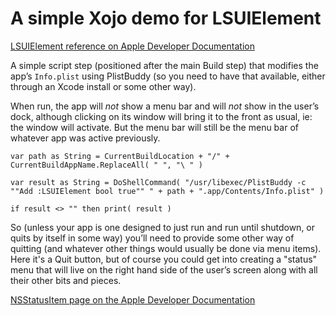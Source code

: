 # A simple Xojo demo for LSUIElement
 
[LSUIElement reference on Apple Developer Documentation](https://developer.apple.com/documentation/bundleresources/information_property_list/lsuielement "Apple Dev Docs")

A simple script step (positioned after the main Build step) that modifies the app’s `Info.plist` using PlistBuddy (so you need to have that available, either through an Xcode install or some other way).

When run, the app will *not* show a menu bar and will *not* show in the user’s dock, although clicking on its window will bring it to the front as usual, ie: the window will activate. But the menu bar will still be the menu bar of whatever app was active previously.

    var path as String = CurrentBuildLocation + "/" + CurrentBuildAppName.ReplaceAll( " ", "\ " )

    var result as String = DoShellCommand( "/usr/libexec/PlistBuddy -c ""Add :LSUIElement bool true"" " + path + ".app/Contents/Info.plist" )

    if result <> "" then print( result )

So (unless your app is one designed to just run and run until shutdown, or quits by itself in some way) you’ll need to provide some other way of quitting (and whatever other things would usually be done via menu items). Here it's a Quit button, but of course you could get into creating a "status" menu that will live on the right hand side of the user’s screen along with all their other bits and pieces.

[NSStatusItem page on the Apple Developer Documentation](https://developer.apple.com/documentation/appkit/nsstatusitem)
